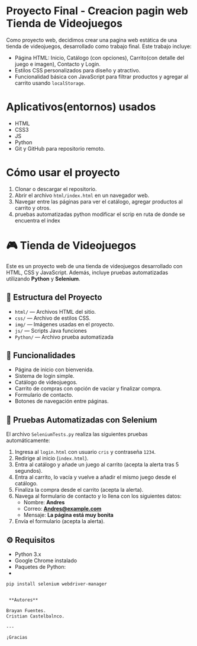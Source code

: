 # Proyecto Final - Creacion pagin web Tienda de Videojuegos

Como proyecto web, decidimos crear una pagina web estática de una tienda de videojuegos, desarrollado como trabajo final. Este trabajo incluye:

- Página HTML: Inicio, Catálogo (con opciones), Carrito(con detalle del juego e imagen), Contacto y Login.
- Estilos CSS personalizados para diseño y atractivo.
- Funcionalidad básica con JavaScript para filtrar productos y agregar al carrito usando `localStorage`.

# Aplicativos(entornos) usados

- HTML
- CSS3
- JS
- Python
- Git y GitHub para repositorio remoto.

# Cómo usar el proyecto

1. Clonar o descargar el repositorio.
2. Abrir el archivo `html/index.html` en un navegador web.
3. Navegar entre las páginas para ver el catálogo, agregar productos al carrito y otros.
4. pruebas automatizadas python modificar el scrip en ruta de donde se encuentra el index

# 🎮 Tienda de Videojuegos

Este es un proyecto web de una tienda de videojuegos desarrollado con HTML, CSS y JavaScript. Además, incluye pruebas automatizadas utilizando **Python** y **Selenium**.

## 📁 Estructura del Proyecto

- `html/` — Archivos HTML del sitio.
- `css/` — Archivo de estilos CSS.
- `img/` — Imágenes usadas en el proyecto.
- `js/` — Scripts Java funciones
- `Python/` — Archivo prueba automatizada


## 🚀 Funcionalidades

- Página de inicio con bienvenida.
- Sistema de login simple.
- Catálogo de videojuegos.
- Carrito de compras con opción de vaciar y finalizar compra.
- Formulario de contacto.
- Botones de navegación entre páginas.

## 🧪 Pruebas Automatizadas con Selenium

El archivo `SeleniumTests.py` realiza las siguientes pruebas automáticamente:

1. Ingresa al `login.html` con usuario `cris` y contraseña `1234`.
2. Redirige al inicio (`index.html`).
3. Entra al catálogo y añade un juego al carrito (acepta la alerta tras 5 segundos).
4. Entra al carrito, lo vacía y vuelve a añadir el mismo juego desde el catálogo.
5. Finaliza la compra desde el carrito (acepta la alerta).
6. Navega al formulario de contacto y lo llena con los siguientes datos:
   - Nombre: **Andres**
   - Correo: **Andres@example.com**
   - Mensaje: **La página está muy bonita**
7. Envía el formulario (acepta la alerta).

## ⚙️ Requisitos

- Python 3.x
- Google Chrome instalado
- Paquetes de Python:
- 
```bash
pip install selenium webdriver-manager


 **Autores**

Brayan Fuentes.
Cristian Castelbalnco.

---

¡Gracias  
